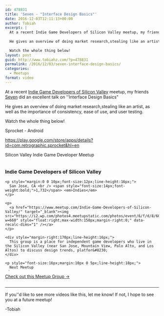 ```yaml
---
id: 478831
title: 'Seven - "Interface Design Basics"'
date: 2016-12-03T12:11:13+00:00
author: Tobiah
excerpt: |
  At a recent Indie Game Developers of Silicon Valley meetup, my friends Seven did an excellent talk on "Interface Design Basics"
  
  He gives an overview of doing market research,stealing like an artist, as well as the importance of consistency, ease of use, and user testing.
  
  Watch the whole thing below!
layout: post
guid: http://www.tobiahz.com/?p=478831
permalink: /2016/12/03/seven-interface-design-basics/
categories:
  - Meetups
format: video
---
```

At a recent [Indie Game Developers of Silicon Valley](http://www.meetup.com/Indie-Game-Developers-of-Silicon-Valley/) meetup, my friends [Seven](http://www.sprocket.bike/) did an excellent talk on ''Interface Design Basics"

He gives an overview of doing market research,stealing like an artist, as well as the importance of consistency, ease of use, and user testing.

Watch the whole thing below!

<!--more-->



Sprocket - Android
  
<https://play.google.com/store/apps/details?id=com.retrographic.sprocket&hl=en>

Silicon Valley Indie Game Developer Meetup

<div id="meetup_oembed" style="height:397px">
  <div style="overflow:hidden;max-height:357px">
    <h3>
      Indie Game Developers of Silicon Valley
    </h3>
    
    <p style="margin:0 0 10px;font-size:12px;line-height:16px;">
      San Jose, CA <br /> <span style="font-size:14px;font-weight:bold;">1,732</span> <em>Indies</em>
    </p>
    
    <p>
      <a href="https://www.meetup.com/Indie-Game-Developers-of-Silicon-Valley/" target="_blank"><img src="https://i2.wp.com/photos4.meetupstatic.com/photos/event/6/f/d/8/600_107548632.jpeg?w=660" style="float:right;max-width:150px;margin-right:0;" data-recalc-dims="1" /></a>
    </p>
    
    <div style="margin-right:170px;line-height:16px;">
      This group is a place for independent game developers who live in the Silicon Valley (near San Jose, Mountain View, Palo Alto, and Los Altos) to discuss design trends, platfor&#8230;
    </div>
    
    <p style="font-size:16px;margin:10px 0 5px;line-height:18px;">
      Next Meetup
    </p>
    
    <p style="margin-bottom:2px;line-height:16px;font-size:14px;">
      <a href="https://www.meetup.com/Indie-Game-Developers-of-Silicon-Valley/events/235473011/" target="_blank">Indie Game Dev Mini-Talks December</a>
    </p>
    
    <p style="line-height:18px;">
      Wednesday, Dec 14, 2016, 7:00 PM<br /><span style="color:#4F8A10;">19 Attending</span>
    </p></p>
  </div>
  
  <p style="margin:10px 0 5px;">
    <a href="https://www.meetup.com/Indie-Game-Developers-of-Silicon-Valley/" target="_blank" class="mu_button">Check out this Meetup Group &rarr;</a>
  </p>
</div>

* * *

If you''d like to see more videos like this, let me know! If not, I hope to see you at a future meetup!

-Tobiah